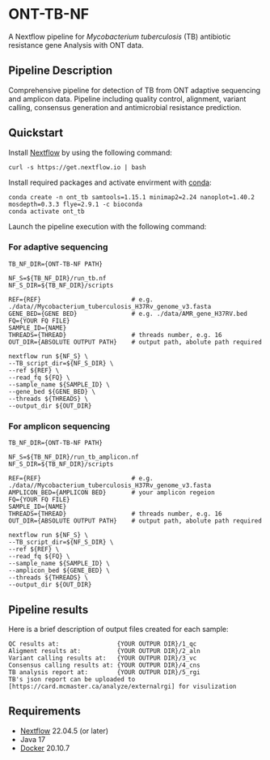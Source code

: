 # ONT-TB-NF
A Nextflow pipeline for *Mycobacterium tuberculosis* (TB) antibiotic resistance gene Analysis with ONT data.


## Pipeline Description


Comprehensive pipeline for detection of TB from ONT adaptive sequencing and amplicon data. 
Pipeline including quality control, alignment, variant calling, consensus generation and antimicrobial resistance prediction. 

## Quickstart 

Install [Nextflow](https://www.nextflow.io/) by using the following command: 

    curl -s https://get.nextflow.io | bash 
    
Install required packages and activate envirment with [conda](https://conda.io/projects/conda/en/latest/index.html):
    
    conda create -n ont_tb samtools=1.15.1 minimap2=2.24 nanoplot=1.40.2 mosdepth=0.3.3 flye=2.9.1 -c bioconda
    conda activate ont_tb


Launch the pipeline execution with the following command: 


### For adaptive sequencing

```
TB_NF_DIR={ONT-TB-NF PATH}

NF_S=${TB_NF_DIR}/run_tb.nf
NF_S_DIR=${TB_NF_DIR}/scripts

REF={REF}                         # e.g. ./data//Mycobacterium_tuberculosis_H37Rv_genome_v3.fasta
GENE_BED={GENE BED}               # e.g. ./data/AMR_gene_H37RV.bed 
FQ={YOUR FQ FILE}
SAMPLE_ID={NAME}
THREADS={THREAD}                  # threads number, e.g. 16
OUT_DIR={ABSOLUTE OUTPUT PATH}    # output path, abolute path required

nextflow run ${NF_S} \
--TB_script_dir=${NF_S_DIR} \
--ref ${REF} \
--read_fq ${FQ} \
--sample_name ${SAMPLE_ID} \
--gene_bed ${GENE_BED} \
--threads ${THREADS} \
--output_dir ${OUT_DIR}

```

### For amplicon sequencing

```
TB_NF_DIR={ONT-TB-NF PATH}

NF_S=${TB_NF_DIR}/run_tb_amplicon.nf
NF_S_DIR=${TB_NF_DIR}/scripts

REF={REF}                         # e.g. ./data//Mycobacterium_tuberculosis_H37Rv_genome_v3.fasta
AMPLICON_BED={AMPLICON BED}       # your amplicon regeion 
FQ={YOUR FQ FILE}
SAMPLE_ID={NAME}
THREADS={THREAD}                  # threads number, e.g. 16
OUT_DIR={ABSOLUTE OUTPUT PATH}    # output path, abolute path required

nextflow run ${NF_S} \
--TB_script_dir=${NF_S_DIR} \
--ref ${REF} \
--read_fq ${FQ} \
--sample_name ${SAMPLE_ID} \
--amplicon_bed ${GENE_BED} \
--threads ${THREADS} \
--output_dir ${OUT_DIR}

```


## Pipeline results


Here is a brief description of output files created for each sample:
```
QC results at:                {YOUR OUTPUR DIR}/1_qc
Aligment results at:          {YOUR OUTPUR DIR}/2_aln
Variant calling results at:   {YOUR OUTPUR DIR}/3_vc
Consensus calling results at: {YOUR OUTPUR DIR}/4_cns
TB analysis report at:        {YOUR OUTPUR DIR}/5_rgi
TB's json report can be uploaded to [https://card.mcmaster.ca/analyze/externalrgi] for visulization
```

## Requirements 

* [Nextflow](https://www.nextflow.io) 22.04.5 (or later)
* Java 17 
* [Docker](https://www.docker.com/) 20.10.7 

